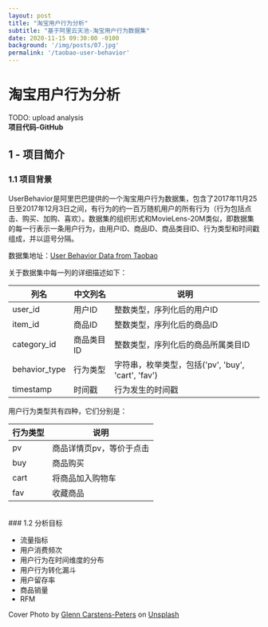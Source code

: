 ```yaml
---
layout: post
title: "淘宝用户行为分析"
subtitle: "基于阿里云天池-淘宝用户行为数据集"
date: 2020-11-15 09:30:00 -0100
background: '/img/posts/07.jpg'
permalink: '/taobao-user-behavior'
---
```


# 淘宝用户行为分析

TODO: upload analysis  
**项目代码-GitHub**


## 1 - 项目简介  

### 1.1 项目背景

UserBehavior是阿里巴巴提供的一个淘宝用户行为数据集，包含了2017年11月25日至2017年12月3日之间，有行为的约一百万随机用户的所有行为（行为包括点击、购买、加购、喜欢）。数据集的组织形式和MovieLens-20M类似，即数据集的每一行表示一条用户行为，由用户ID、商品ID、商品类目ID、行为类型和时间戳组成，并以逗号分隔。

数据集地址：[User Behavior Data from Taobao](https://tianchi.aliyun.com/dataset/dataDetail?dataId=649) 

关于数据集中每一列的详细描述如下：

| 列名 | 中文列名 | 说明 |
| --- | ------- | --- |
| user_id       |用户ID    |整数类型，序列化后的用户ID|
| item_id       |商品ID    |整数类型，序列化后的商品ID|
| category_id   |商品类目ID|整数类型，序列化后的商品所属类目ID|
| behavior_type |行为类型  |字符串，枚举类型，包括('pv', 'buy', 'cart', 'fav')|
| timestamp     |时间戳    | 行为发生的时间戳|

用户行为类型共有四种，它们分别是：

|行为类型|说明|
|------|----|
|pv  | 商品详情页pv，等价于点击|
|buy | 商品购买|
|cart| 将商品加入购物车|
|fav | 收藏商品|

<br/>
### 1.2 分析目标

- 流量指标
- 用户消费频次
- 用户行为在时间维度的分布
- 用户行为转化漏斗
- 用户留存率
- 商品销量
- RFM






<span>Cover Photo by <a href="https://unsplash.com/@glenncarstenspeters?utm_source=unsplash&amp;utm_medium=referral&amp;utm_content=creditCopyText">Glenn Carstens-Peters</a> on <a href="https://unsplash.com/s/photos/computer?utm_source=unsplash&amp;utm_medium=referral&amp;utm_content=creditCopyText">Unsplash</a></span>